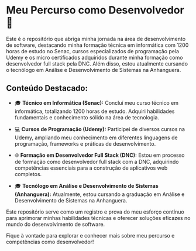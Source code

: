 # Meu Percurso como Desenvolvedor 🚀

Este é o repositório que abriga minha jornada na área de desenvolvimento de software, destacando minha formação técnica em informática com 1200 horas de estudo no Senac, cursos especializados de programação pela Udemy e os micro certificados adquiridos durante minha formação como desenvolvedor full stack pela DNC. Além disso, estou atualmente cursando o tecnólogo em Análise e Desenvolvimento de Sistemas na Anhanguera.

## Conteúdo Destacado:

- 🎓 **Técnico em Informática (Senac):** Concluí meu curso técnico em informática, totalizando 1200 horas de estudo. Adquiri habilidades fundamentais e conhecimento sólido na área de tecnologia.

- 💻 **Cursos de Programação (Udemy):** Participei de diversos cursos na Udemy, ampliando meu conhecimento em diferentes linguagens de programação, frameworks e práticas de desenvolvimento.

- 🌐 **Formação em Desenvolvedor Full Stack (DNC):** Estou em processo de formação como desenvolvedor full stack com a DNC, adquirindo competências essenciais para a construção de aplicativos web completos.

- 🎓 **Tecnólogo em Análise e Desenvolvimento de Sistemas (Anhanguera):** Atualmente, estou cursando a graduação em Análise e Desenvolvimento de Sistemas na Anhanguera.

Este repositório serve como um registro e prova do meu esforço contínuo para aprimorar minhas habilidades técnicas e oferecer soluções eficazes no mundo do desenvolvimento de software.

Fique à vontade para explorar e conhecer mais sobre meu percurso e competências como desenvolvedor!
